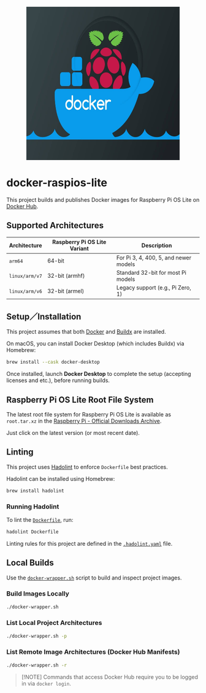 <p align="center">
    <img src="./images/repo-icon.jpg" alt="Repo Icon" width="400" height="400">
</p>

# docker-raspios-lite

This project builds and publishes Docker images for Raspberry Pi OS Lite on [Docker Hub](https://hub.docker.com/).

## Supported Architectures

| Architecture   | Raspberry Pi OS Lite Variant | Description                           |
| -------------- | ---------------------------- | ------------------------------------- |
| `arm64`        | 64-bit                       | For Pi 3, 4, 400, 5, and newer models |
| `linux/arm/v7` | 32-bit (armhf)               | Standard 32-bit for most Pi models    |
| `linux/arm/v6` | 32-bit (armel)               | Legacy support (e.g., Pi Zero, 1)     |

## Setup／Installation

This project assumes that both
[Docker](https://docs.docker.com/desktop/setup/install/mac-install/) and
[Buildx](https://github.com/docker/buildx) are installed.

On macOS, you can install Docker Desktop (which includes Buildx) via Homebrew:

```bash
brew install --cask docker-desktop
```

Once installed, launch **Docker Desktop** to complete the setup (accepting licenses and etc.),
before running builds.

## Raspberry Pi OS Lite Root File System

The latest root file system for Raspberry Pi OS Lite is available as `root.tar.xz` in the
[Raspberry Pi - Official Downloads Archive](https://downloads.raspberrypi.com/raspios_lite_arm64/archive/).

Just click on the latest version (or most recent date).

## Linting

This project uses [Hadolint](https://github.com/hadolint/hadolint) to enforce `Dockerfile` best
practices.

Hadolint can be installed using Homebrew:

```bash
brew install hadolint
```

### Running Hadolint

To lint the [`Dockerfile`](./Dockerfile), run:

```bash
hadolint Dockerfile
```

Linting rules for this project are defined in the [`.hadolint.yaml`](./.hadolint.yaml)
file.

## Local Builds

Use the [`docker-wrapper.sh`](./docker-wrapper.sh) script to build and inspect project images.

### Build Images Locally

```bash
./docker-wrapper.sh
```

### List Local Project Architectures

```bash
./docker-wrapper.sh -p
```

### List Remote Image Architectures (Docker Hub Manifests)

```bash
./docker-wrapper.sh -r
```

> \[!NOTE\]
> Commands that access Docker Hub require you to be logged in via `docker login`.
